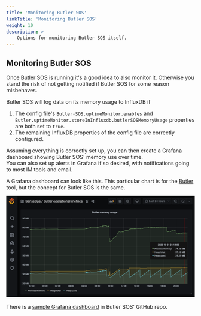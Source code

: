 ```yaml
---
title: 'Monitoring Butler SOS'
linkTitle: 'Monitoring Butler SOS'
weight: 10
description: >
    Options for monitoring Butler SOS itself.
---
```


## Monitoring Butler SOS

Once Butler SOS is running it's a good idea to also monitor it. Otherwise you stand the risk of not getting notified if Butler SOS for some reason misbehaves.

Butler SOS will log data on its memory usage to InfluxDB if

1. The config file's `Butler-SOS.uptimeMonitor.enables` and `Butler.uptimeMonitor.storeInInfluxdb.butlerSOSMemoryUsage` properties are both set to `true`.
2. The remaining InfluxDB properties of the config file are correctly configured.

Assuming everything is correctly set up, you can then create a Grafana dashboard showing Butler SOS' memory use over time.  
You can also set up alerts in Grafana if so desired, with notifications going to most IM tools and email.

A Grafana dashboard can look like this. This particular chart is for the [Butler](https://butler.ptarmiganlabs.com) tool, but the concept for Butler SOS is the same.

![alt text](butler-memory-usage-grafana-1.png "Butler SOS memory usage in Grafana dashboard")  

There is a [sample Grafana dashboard](https://github.com/ptarmiganlabs/butler-sos/tree/master/docs/grafana) in Butler SOS' GitHub repo.
